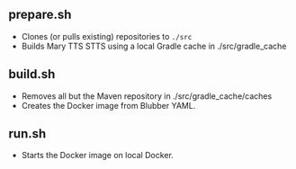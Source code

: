 ## prepare.sh

* Clones (or pulls existing) repositories to `./src`
* Builds Mary TTS STTS using a local Gradle cache in ./src/gradle_cache

## build.sh

* Removes all but the Maven repository in ./src/gradle_cache/caches
* Creates the Docker image from Blubber YAML.

## run.sh

* Starts the Docker image on local Docker.
